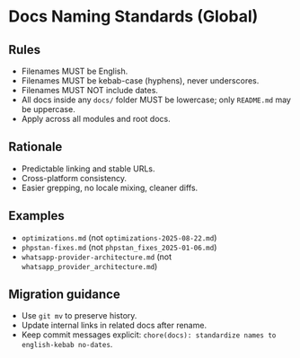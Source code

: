 # Docs Naming Standards (Global)

## Rules
- Filenames MUST be English.
- Filenames MUST be kebab-case (hyphens), never underscores.
- Filenames MUST NOT include dates.
- All docs inside any `docs/` folder MUST be lowercase; only `README.md` may be uppercase.
- Apply across all modules and root docs.

## Rationale
- Predictable linking and stable URLs.
- Cross-platform consistency.
- Easier grepping, no locale mixing, cleaner diffs.

## Examples
- `optimizations.md` (not `optimizations-2025-08-22.md`)
- `phpstan-fixes.md` (not `phpstan_fixes_2025-01-06.md`)
- `whatsapp-provider-architecture.md` (not `whatsapp_provider_architecture.md`)

## Migration guidance
- Use `git mv` to preserve history.
- Update internal links in related docs after rename.
- Keep commit messages explicit: `chore(docs): standardize names to english-kebab no-dates`.
